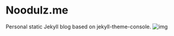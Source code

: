 # Noodulz.me
Personal static Jekyll blog based on jekyll-theme-console.
![img](previewnoodulznew.png)


